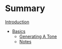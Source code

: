 # Summary

[Introduction](./introduction.md)
- [Basics](./basics/intro.md)
    - [Generating A Tone](./basics/generating_a_tone.md)
    - [Notes](./basics/notes.md)
